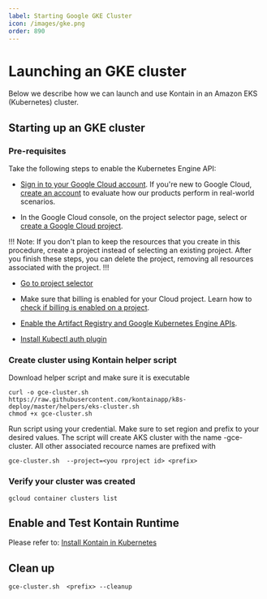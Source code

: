 ```yaml
---
label: Starting Google GKE Cluster
icon: /images/gke.png
order: 890
---
```


# Launching an GKE cluster
Below we describe how we can launch and use Kontain in an Amazon EKS (Kubernetes) cluster.

## Starting up an GKE cluster

### Pre-requisites
Take the following steps to enable the Kubernetes Engine API:
- [Sign in to your Google Cloud account](https://console.cloud.google.com/freetrial?_ga=2.49271654.1392909812.1664219973-2131462911.1664219973). If you're new to Google Cloud, [create an account](https://console.cloud.google.com/freetrial?_ga=2.49271654.1392909812.1664219973-2131462911.1664219973) to evaluate how our products perform in real-world scenarios. 

- In the Google Cloud console, on the project selector page, select or [create a Google Cloud project](https://cloud.google.com/resource-manager/docs/creating-managing-projects).

!!!
Note: If you don't plan to keep the resources that you create in this procedure, create a project instead of selecting an existing project. After you finish these steps, you can delete the project, removing all resources associated with the project.
!!!

- [Go to project selector](https://console.cloud.google.com/projectselector2/home/dashboard)

- Make sure that billing is enabled for your Cloud project. Learn how to [check if billing is enabled on a project](https://cloud.google.com/billing/docs/how-to/verify-billing-enabled).
- [Enable the Artifact Registry and Google Kubernetes Engine APIs](https://console.cloud.google.com/flows/enableapi?apiid=artifactregistry.googleapis.com,container.googleapis.com).

- [Install Kubectl auth plugin](https://cloud.google.com/blog/products/containers-kubernetes/kubectl-auth-changes-in-gke)

### Create cluster using Kontain helper script

Download helper script and make sure it is executable

```shell
curl -o gce-cluster.sh https://raw.githubusercontent.com/kontainapp/k8s-deploy/master/helpers/eks-cluster.sh
chmod +x gce-cluster.sh
```

Run script using your credential. Make sure to set region and prefix to your desired values.  The script will create AKS cluster with the name <prefix>-gce-cluster. All other associated recource names are prefixed with <prefix> 

```shell
gce-cluster.sh  --project=<you rproject id> <prefix>
```

### Verify your cluster was created
```shell
gcloud container clusters list
```

## Enable and Test Kontain Runtime
Please refer to: [Install Kontain in Kubernetes](/getting_started/kubenetes/)
## Clean up
```shell
gce-cluster.sh  <prefix> --cleanup
```